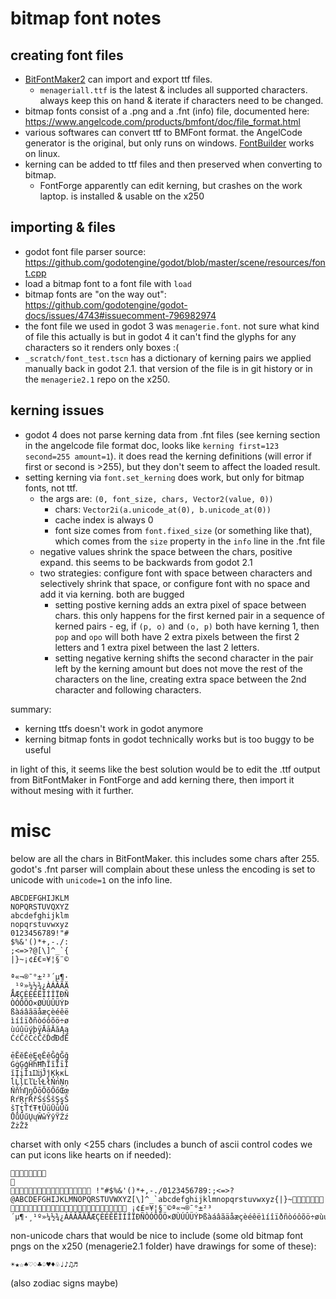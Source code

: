 # bitmap font notes

## creating font files

- [BitFontMaker2](https://www.pentacom.jp/pentacom/bitfontmaker2/) can import and export ttf files.
  - `menageriall.ttf` is the latest & includes all supported characters. always keep this on hand & iterate if characters need to be changed.
- bitmap fonts consist of a .png and a .fnt (info) file, documented here: https://www.angelcode.com/products/bmfont/doc/file_format.html
- various softwares can convert ttf to BMFont format. the AngelCode generator is the original, but only runs on windows. [FontBuilder](https://github.com/andryblack/fontbuilder) works on linux.
- kerning can be added to ttf files and then preserved when converting to bitmap.
  - FontForge apparently can edit kerning, but crashes on the work laptop. is installed & usable on the x250

## importing & files

- godot font file parser source: https://github.com/godotengine/godot/blob/master/scene/resources/font.cpp
- load a bitmap font to a font file with `load`
- bitmap fonts are "on the way out": https://github.com/godotengine/godot-docs/issues/4743#issuecomment-796982974
- the font file we used in godot 3 was `menagerie.font`. not sure what kind of file this actually is but in godot 4 it can't find the glyphs for any characters so it renders only boxes :(
- `_scratch/font_test.tscn` has a dictionary of kerning pairs we applied manually back in godot 2.1. that version of the file is in git history or in the `menagerie2.1` repo on the x250.

## kerning issues

- godot 4 does not parse kerning data from .fnt files (see kerning section in the angelcode file format doc, looks like `kerning first=123 second=255 amount=1`). it does read the kerning definitions (will error if first or second is >255), but they don't seem to affect the loaded result.
- setting kerning via `font.set_kerning` does work, but only for bitmap fonts, not ttf.
  - the args are: `(0, font_size, chars, Vector2(value, 0))`
    - chars: `Vector2i(a.unicode_at(0), b.unicode_at(0))`
    - cache index is always 0
    - font size comes from `font.fixed_size` (or something like that), which comes from the `size` property in the `info` line in the .fnt file
  - negative values shrink the space between the chars, positive expand. this seems to be backwards from godot 2.1
  - two strategies: configure font with space between characters and selectively shrink that space, or configure font with no space and add it via kerning. both are bugged
    - setting postive kerning adds an extra pixel of space between chars. this only happens for the first kerned pair in a sequence of kerned pairs - eg, if `(p, o)` and `(o, p)` both have kerning 1, then `pop` and `opo` will both have 2 extra pixels between the first 2 letters and 1 extra pixel between the last 2 letters.
    - setting negative kerning shifts the second character in the pair left by the kerning amount but does not move the rest of the characters on the line, creating extra space between the 2nd character and following characters.

summary:

- kerning ttfs doesn't work in godot anymore
- kerning bitmap fonts in godot technically works but is too buggy to be useful

in light of this, it seems like the best solution would be to edit the .ttf output from BitFontMaker in FontForge and add kerning there, then import it without mesing with it further.

# misc

below are all the chars in BitFontMaker. this includes some chars after 255. godot's .fnt parser will complain about these unless the encoding is set to unicode with `unicode=1` on the info line.

```
ABCDEFGHIJKLM
NOPQRSTUVQXYZ
abcdefghijklm
nopqrstuvwxyz
0123456789!"#
$%&'()*+,-./:
;<=>?@[\]^_`{
|}~¡¢£€¤¥¦§¨©

ª«¬®¯°±²³´µ¶·
¸¹º»¼½¾¿ÀÁÂÃÄ
ÅÆÇÈÉÊËÌÍÎÏÐÑ
ÒÓÔÕÖ×ØÙÚÛÜÝÞ
ßàáâãäåæçèéêë
ìíîïðñòóôõö÷ø
ùúûüýþÿĀāĂăĄą
ĆćĈĉĊċČčĎďĐđĒ

ēĔĕĖėĘęĚěĜĝĞğ
ĠġĢģĤĥĦħĨĩĪīĬ
ĭĮįİıĲĳĴĵĶķĸĹ
ĺĻļĽľĿŀŁłŃńŅņ
ŇňŉŊŋŌōŎŏŐőŒœ
ŔŕŖŗŘřŚśŜŝŞşŠ
šŢţŤťŦŧŨũŪūŬŭ
ŮůŰűŲųŴŵŶŷŸŹź
ŻżŽž
```

charset with only <255 chars (includes a bunch of ascii control codes we can put icons like hearts on if needed):

```
	

 !"#$%&'()*+,-./0123456789:;<=>?@ABCDEFGHIJKLMNOPQRSTUVWXYZ[\]^_`abcdefghijklmnopqrstuvwxyz{|}~ ¡¢£¤¥¦§¨©ª«¬­®¯°±²³´µ¶·¸¹º»¼½¾¿ÀÁÂÃÄÅÆÇÈÉÊËÌÍÎÏÐÑÒÓÔÕÖ×ØÙÚÛÜÝÞßàáâãäåæçèéêëìíîïðñòóôõö÷øùúûüýþÿ€
```

non-unicode chars that would be nice to include (some old bitmap font pngs on the x250 (menagerie2.1 folder) have drawings for some of these):

```
☀★☆♠♡♢♣♤♥♦♧♩♪♫♬
```

(also zodiac signs maybe)